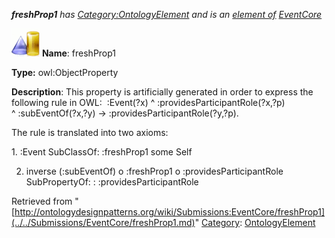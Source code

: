 ___freshProp1__ has [Category:OntologyElement](../../Category/OntologyElement.md "Category:OntologyElement") and is an [element of](../../Property/ElementOf.md "Property:ElementOf") [EventCore](../../Submissions/EventCore.md "Submissions:EventCore")_


  




[![ObjectProperty](../../images/thumb/c/c3/ObjectProperty.gif/45px-ObjectProperty.gif)](../../Image/ObjectProperty.gif.md "ObjectProperty")
__Name__: freshProp1 


__Type:__ owl:ObjectProperty 


__Description__: This property is artificially generated in order to express the following rule in OWL:  :Event(?x) ^ :providesParticipantRole(?x,?p) ^ :subEventOf(?x,?y) -> :providesParticipantRole(?y,?p). 


The rule is translated into two axioms: 


1. :Event SubClassOf: :freshProp1 some Self 


2. inverse (:subEventOf) o :freshProp1 o :providesParticipantRole SubPropertyOf: : :providesParticipantRole 





Retrieved from "[http://ontologydesignpatterns.org/wiki/Submissions:EventCore/freshProp1](../../Submissions/EventCore/freshProp1.md)"
 [Category](http://ontologydesignpatterns.org/wiki/Special:Categories "Special:Categories"): [OntologyElement](../../Category/OntologyElement.md "Category:OntologyElement")